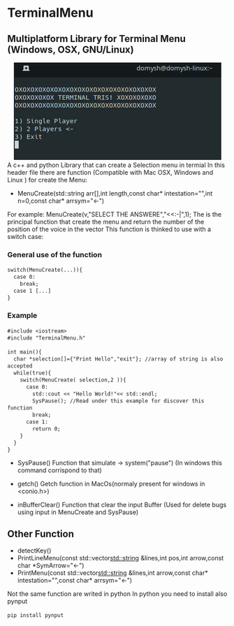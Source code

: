 <h1> TerminalMenu </h1>

## Multiplatform Library for Terminal Menu (Windows, OSX, GNU/Linux) 
<center><img src="TerminalMenu.png" /></center>
A c++ and python Library that can create a Selection menu in termial
In this header file there are function (Compatible with Mac OSX, Windows and Linux ) for create the Menu:

- MenuCreate(std::string arr[],int length,const char* intestation="",int n=0,const char* arrsym="<-")

For example: MenuCreate(v,"SELECT THE ANSWERE","<<:-|",1);
The is the principal function that create the menu and return the number of the position of the voice in the vector
This function is thinked to use with a switch case:

### General use of the function
```
switch(MenuCreate(...)){
  case 0:
    break;
  case 1 [...]
}
```
### Example
```
#include <iostream>
#include "TerminalMenu.h"

int main(){
  char *selection[]={"Print Hello","exit"}; //array of string is also accepted
  while(true){
    switch(MenuCreate( selection,2 )){
      case 0:
        std::cout << "Hello World!"<< std::endl;
        SysPause(); //Read under this example for discover this function
        break;
      case 1:
        return 0;
    }
  }
}

```

- SysPause() 
Function that simulate -> system("pause") (In windows this command corrispond to that)


- getch() 
Getch function in MacOs(normaly present for windows in <conio.h>)

- inBufferClear()
Function that clear the input Buffer (Used for delete bugs using input in MenuCreate and SysPause)

## Other Function

- detectKey()
- PrintLineMenu(const std::vector<std::string> &lines,int pos,int arrow,const char *SymArrow="<-")
- PrintMenu(const std::vector<std::string> &lines,int arrow,const char* intestation="",const char* arrsym="<-")

Not the same function are writed in python
In python you need to install also pynput

```pip install pynput```
